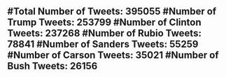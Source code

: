 #Total Number of Tweets: 395055 
#Number of Trump Tweets: 253799
#Number of Clinton Tweets: 237268
#Number of Rubio Tweets: 78841
#Number of Sanders Tweets: 55259
#Number of Carson Tweets: 35021
#Number of Bush Tweets: 26156
---
